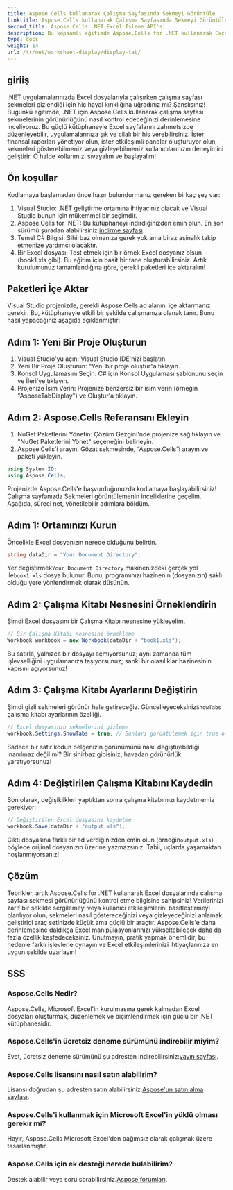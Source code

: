```yaml
---
title: Aspose.Cells kullanarak Çalışma Sayfasında Sekmeyi Görüntüle
linktitle: Aspose.Cells kullanarak Çalışma Sayfasında Sekmeyi Görüntüle
second_title: Aspose.Cells .NET Excel İşleme API'si
description: Bu kapsamlı eğitimde Aspose.Cells for .NET kullanarak Excel çalışma sayfasında sekmelerin nasıl görüntüleneceğini öğrenin.
type: docs
weight: 14
url: /tr/net/worksheet-display/display-tab/
---
```

## giriiş
.NET uygulamalarınızda Excel dosyalarıyla çalışırken çalışma sayfası sekmeleri gizlendiği için hiç hayal kırıklığına uğradınız mı? Şanslısınız! Bugünkü eğitimde, .NET için Aspose.Cells kullanarak çalışma sayfası sekmelerinin görünürlüğünü nasıl kontrol edeceğinizi derinlemesine inceliyoruz. Bu güçlü kütüphaneyle Excel sayfalarını zahmetsizce düzenleyebilir, uygulamalarınıza şık ve cilalı bir his verebilirsiniz. İster finansal raporları yönetiyor olun, ister etkileşimli panolar oluşturuyor olun, sekmeleri gösterebilmeniz veya gizleyebilmeniz kullanıcılarınızın deneyimini geliştirir. O halde kollarımızı sıvayalım ve başlayalım!
## Ön koşullar
Kodlamaya başlamadan önce hazır bulundurmanız gereken birkaç şey var:
1. Visual Studio: .NET geliştirme ortamına ihtiyacınız olacak ve Visual Studio bunun için mükemmel bir seçimdir.
2.  Aspose.Cells for .NET: Bu kütüphaneyi indirdiğinizden emin olun. En son sürümü şuradan alabilirsiniz:[indirme sayfası](https://releases.aspose.com/cells/net/).
3. Temel C# Bilgisi: Sihirbaz olmanıza gerek yok ama biraz aşinalık takip etmenize yardımcı olacaktır.
4. Bir Excel dosyası: Test etmek için bir örnek Excel dosyanız olsun (book1.xls gibi). Bu eğitim için basit bir tane oluşturabilirsiniz.
Artık kurulumunuz tamamlandığına göre, gerekli paketleri içe aktaralım!
## Paketleri İçe Aktar
Visual Studio projenizde, gerekli Aspose.Cells ad alanını içe aktarmanız gerekir. Bu, kütüphaneyle etkili bir şekilde çalışmanıza olanak tanır. Bunu nasıl yapacağınız aşağıda açıklanmıştır:
## Adım 1: Yeni Bir Proje Oluşturun
1. Visual Studio'yu açın: Visual Studio IDE'nizi başlatın.
2. Yeni Bir Proje Oluşturun: “Yeni bir proje oluştur”a tıklayın.
3. Konsol Uygulamasını Seçin: C# için Konsol Uygulaması şablonunu seçin ve İleri'ye tıklayın.
4. Projenize İsim Verin: Projenize benzersiz bir isim verin (örneğin "AsposeTabDisplay") ve Oluştur'a tıklayın.
## Adım 2: Aspose.Cells Referansını Ekleyin 
1. NuGet Paketlerini Yönetin: Çözüm Gezgini'nde projenize sağ tıklayın ve "NuGet Paketlerini Yönet" seçeneğini belirleyin.
2. Aspose.Cells'i arayın: Gözat sekmesinde, “Aspose.Cells”i arayın ve paketi yükleyin.
```csharp
using System.IO;
using Aspose.Cells;
```
Projenizde Aspose.Cells'e başvurduğunuzda kodlamaya başlayabilirsiniz!
Çalışma sayfanızda Sekmeleri görüntülemenin inceliklerine geçelim. Aşağıda, süreci net, yönetilebilir adımlara böldüm.
## Adım 1: Ortamınızı Kurun
Öncelikle Excel dosyanızın nerede olduğunu belirtin.
```csharp
string dataDir = "Your Document Directory";
```
 Yer değiştirmek`Your Document Directory` makinenizdeki gerçek yol ile`book1.xls` dosya bulunur. Bunu, programınızı hazinenin (dosyanızın) saklı olduğu yere yönlendirmek olarak düşünün.
## Adım 2: Çalışma Kitabı Nesnesini Örneklendirin
Şimdi Excel dosyasını bir Çalışma Kitabı nesnesine yükleyelim. 
```csharp
// Bir Çalışma Kitabı nesnesini örnekleme
Workbook workbook = new Workbook(dataDir + "book1.xls");
```
Bu satırla, yalnızca bir dosyayı açmıyorsunuz; aynı zamanda tüm işlevselliğini uygulamanıza taşıyorsunuz; sanki bir olasılıklar hazinesinin kapısını açıyorsunuz!
## Adım 3: Çalışma Kitabı Ayarlarını Değiştirin
 Şimdi gizli sekmeleri görünür hale getireceğiz. Güncelleyeceksiniz`ShowTabs` çalışma kitabı ayarlarının özelliği.
```csharp
// Excel dosyasının sekmelerini gizleme
workbook.Settings.ShowTabs = true; // Bunları görüntülemek için true olarak değiştirin
```
Sadece bir satır kodun belgenizin görünümünü nasıl değiştirebildiği inanılmaz değil mi? Bir sihirbaz gibisiniz, havadan görünürlük yaratıyorsunuz!
## Adım 4: Değiştirilen Çalışma Kitabını Kaydedin
Son olarak, değişiklikleri yaptıktan sonra çalışma kitabımızı kaydetmemiz gerekiyor:
```csharp
// Değiştirilen Excel dosyasını kaydetme
workbook.Save(dataDir + "output.xls");
```
 Çıktı dosyasına farklı bir ad verdiğinizden emin olun (örneğin`output.xls`) böylece orijinal dosyanızın üzerine yazmazsınız. Tabii, uçlarda yaşamaktan hoşlanmıyorsanız!
## Çözüm
Tebrikler, artık Aspose.Cells for .NET kullanarak Excel dosyalarında çalışma sayfası sekmesi görünürlüğünü kontrol etme bilgisine sahipsiniz! Verilerinizi zarif bir şekilde sergilemeyi veya kullanıcı etkileşimlerini basitleştirmeyi planlıyor olun, sekmeleri nasıl göstereceğinizi veya gizleyeceğinizi anlamak geliştirici araç setinizde küçük ama güçlü bir araçtır. Aspose.Cells'e daha derinlemesine daldıkça Excel manipülasyonlarınızı yükseltebilecek daha da fazla özellik keşfedeceksiniz. Unutmayın, pratik yapmak önemlidir, bu nedenle farklı işlevlerle oynayın ve Excel etkileşimlerinizi ihtiyaçlarınıza en uygun şekilde uyarlayın!
## SSS
### Aspose.Cells Nedir?
Aspose.Cells, Microsoft Excel'in kurulmasına gerek kalmadan Excel dosyaları oluşturmak, düzenlemek ve biçimlendirmek için güçlü bir .NET kütüphanesidir.
### Aspose.Cells'in ücretsiz deneme sürümünü indirebilir miyim?
 Evet, ücretsiz deneme sürümünü şu adresten indirebilirsiniz:[yayın sayfası](https://releases.aspose.com/).
### Aspose.Cells lisansını nasıl satın alabilirim?
 Lisansı doğrudan şu adresten satın alabilirsiniz:[Aspose'un satın alma sayfası](https://purchase.aspose.com/buy).
### Aspose.Cells'i kullanmak için Microsoft Excel'in yüklü olması gerekir mi?
Hayır, Aspose.Cells Microsoft Excel'den bağımsız olarak çalışmak üzere tasarlanmıştır.
### Aspose.Cells için ek desteği nerede bulabilirim?
 Destek alabilir veya soru sorabilirsiniz.[Aspose forumları](https://forum.aspose.com/c/cells/9).